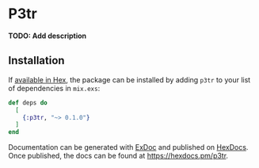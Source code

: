 # P3tr

**TODO: Add description**

## Installation

If [available in Hex](https://hex.pm/docs/publish), the package can be installed
by adding `p3tr` to your list of dependencies in `mix.exs`:

```elixir
def deps do
  [
    {:p3tr, "~> 0.1.0"}
  ]
end
```

Documentation can be generated with [ExDoc](https://github.com/elixir-lang/ex_doc)
and published on [HexDocs](https://hexdocs.pm). Once published, the docs can
be found at <https://hexdocs.pm/p3tr>.

